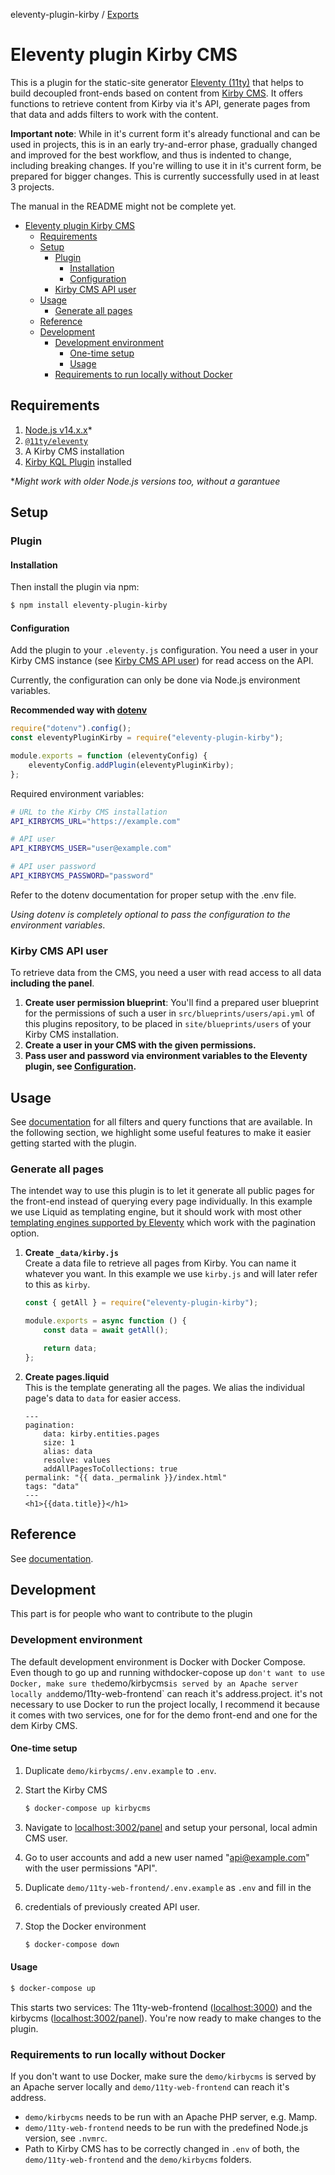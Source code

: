 eleventy-plugin-kirby / [Exports](modules.md)

# Eleventy plugin Kirby CMS

This is a plugin for the static-site generator
[Eleventy (11ty)](https://11ty.dev) that helps to build decoupled front-ends
based on content from [Kirby CMS](https://getkirby.com). It offers functions to
retrieve content from Kirby via it's API, generate pages from that data and adds
filters to work with the content.

**Important note**: While in it's current form it's already functional and can
be used in projects, this is in an early try-and-error phase, gradually changed
and improved for the best workflow, and thus is indented to change, including
breaking changes. If you're willing to use it in it's current form, be prepared
for bigger changes. This is currently successfully used in at least 3 projects.

The manual in the README might not be complete yet.

<!-- TOC -->

-   [Eleventy plugin Kirby CMS](#eleventy-plugin-kirby-cms)
    -   [Requirements](#requirements)
    -   [Setup](#setup)
        -   [Plugin](#plugin)
            -   [Installation](#installation)
            -   [Configuration](#configuration)
        -   [Kirby CMS API user](#kirby-cms-api-user)
    -   [Usage](#usage)
        -   [Generate all pages](#generate-all-pages)
    -   [Reference](#reference)
    -   [Development](#development)
        -   [Development environment](#development-environment)
            -   [One-time setup](#one-time-setup)
            -   [Usage](#usage-1)
        -   [Requirements to run locally without Docker](#requirements-to-run-locally-without-docker)

<!-- /TOC -->

## Requirements

1. [Node.js v14.x.x](https://nodejs.org/en/)\*
2. [`@11ty/eleventy`](https://github.com/11ty/eleventy/)
3. A Kirby CMS installation
4. [Kirby KQL Plugin](https://github.com/getkirby/kql) installed

\*_Might work with older Node.js versions too, without a garantuee_

## Setup

### Plugin

#### Installation

Then install the plugin via npm:

```sh
$ npm install eleventy-plugin-kirby
```

#### Configuration

Add the plugin to your `.eleventy.js` configuration. You need a user in your
Kirby CMS instance (see [Kirby CMS API user](#Kirby-CMS-API-user)) for read
access on the API.

Currently, the configuration can only be done via Node.js environment variables.

**Recommended way with [dotenv]()**

```js
require("dotenv").config();
const eleventyPluginKirby = require("eleventy-plugin-kirby");

module.exports = function (eleventyConfig) {
    eleventyConfig.addPlugin(eleventyPluginKirby);
};
```

Required environment variables:

```sh
# URL to the Kirby CMS installation
API_KIRBYCMS_URL="https://example.com"

# API user
API_KIRBYCMS_USER="user@example.com"

# API user password
API_KIRBYCMS_PASSWORD="password"
```

Refer to the dotenv documentation for proper setup with the .env file.

_Using dotenv is completely optional to pass the configuration to the
environment variables_.

### Kirby CMS API user

To retrieve data from the CMS, you need a user with read access to all data
**including the panel**.

1. **Create user permission blueprint**: You'll find a prepared user blueprint
   for the permissions of such a user in `src/blueprints/users/api.yml` of this
   plugins repository, to be placed in `site/blueprints/users` of your Kirby CMS
   installation.
2. **Create a user in your CMS with the given permissions.**
3. **Pass user and password via environment variables to the Eleventy plugin,
   see [Configuration](#Configuration).**

## Usage

See [documentation](docs/modules.md) for all filters and query functions that
are available. In the following section, we highlight some useful features to
make it easier getting started with the plugin.

### Generate all pages

The intendet way to use this plugin is to let it generate all public pages for
the front-end instead of querying every page individually. In this example we
use Liquid as templating engine, but it should work with most other
[templating engines supported by Eleventy](https://www.11ty.dev/docs/languages/)
which work with the pagination option.

1. **Create `_data/kirby.js`**  
   Create a data file to retrieve all pages from Kirby. You can name it whatever
   you want. In this example we use `kirby.js` and will later refer to this as
   `kirby`.

    ```js
    const { getAll } = require("eleventy-plugin-kirby");

    module.exports = async function () {
        const data = await getAll();

        return data;
    };
    ```

2. **Create pages.liquid**  
   This is the template generating all the pages. We alias the individual page's
   data to `data` for easier access.

    ```liquid
    ---
    pagination:
        data: kirby.entities.pages
        size: 1
        alias: data
        resolve: values
        addAllPagesToCollections: true
    permalink: "{{ data._permalink }}/index.html"
    tags: "data"
    ---
    <h1>{{data.title}}</h1>
    ```

## Reference

See [documentation](docs/modules.md).

## Development

This part is for people who want to contribute to the plugin

### Development environment

The default development environment is Docker with Docker Compose. Even though
to go up and running withdocker-copose up
`don't want to use Docker, make sure the`demo/kirbycms`is served by an Apache server locally and`demo/11ty-web-frontend`
can reach it's address.project. it's not necessary to use Docker to run the
project locally, I recommend it because it comes with two services, one for for
the demo front-end and one for the dem Kirby CMS.

#### One-time setup

1. Duplicate `demo/kirbycms/.env.example` to `.env`.
2. Start the Kirby CMS

    ```sh
    $ docker-compose up kirbycms
    ```

3. Navigate to [localhost:3002/panel](http://localhost:3002/panel) and setup
   your personal, local admin CMS user.
4. Go to user accounts and add a new user named "api@example.com" with the user
   permissions "API".
5. Duplicate `demo/11ty-web-frontend/.env.example` as `.env` and fill in the
6. credentials of previously created API user.
7. Stop the Docker environment
    ```sh
    $ docker-compose down
    ```

#### Usage

```sh
$ docker-compose up
```

This starts two services: The 11ty-web-frontend
([localhost:3000](http://localhost:3000)) and the kirbycms
([localhost:3002/panel](http://localhost:3002/panel)). You're now ready to make
changes to the plugin.

### Requirements to run locally without Docker

If you don't want to use Docker, make sure the `demo/kirbycms` is served by an
Apache server locally and `demo/11ty-web-frontend` can reach it's address.

-   `demo/kirbycms` needs to be run with an Apache PHP server, e.g. Mamp.
-   `demo/11ty-web-frontend` needs to be run with the predefined Node.js
    version, see `.nvmrc`.
-   Path to Kirby CMS has to be correctly changed in `.env` of both, the
    `demo/11ty-web-frontend` and the `demo/kirbycms` folders.
